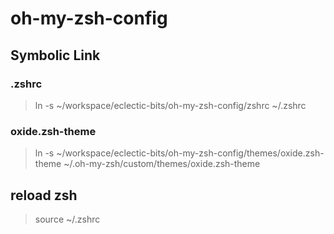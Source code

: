 # oh-my-zsh-config

## Symbolic Link
### .zshrc
> ln -s ~/workspace/eclectic-bits/oh-my-zsh-config/zshrc ~/.zshrc

### oxide.zsh-theme
> ln -s ~/workspace/eclectic-bits/oh-my-zsh-config/themes/oxide.zsh-theme ~/.oh-my-zsh/custom/themes/oxide.zsh-theme


## reload zsh
> source ~/.zshrc

